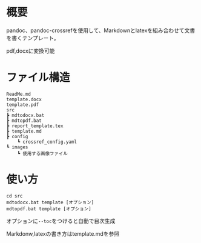 # 概要
pandoc、pandoc-crossrefを使用して、Markdownとlatexを組み合わせて文書を書くテンプレート。

pdf,docxに変換可能

# ファイル構造
```
ReadMe.md
template.docx
template.pdf
src
┣ mdtodocx.bat
┣ mdtopdf.bat
┣ report_template.tex
┣ template.md
┣ config
    ┗ crossref_config.yaml
┗ images
    ┗ 使用する画像ファイル
```

# 使い方
```
cd src
mdtodocx.bat template [オプション]
mdtopdf.bat template [オプション]
```
オプションに`--toc`をつけると自動で目次生成

Markdonw,latexの書き方はtemplate.mdを参照

